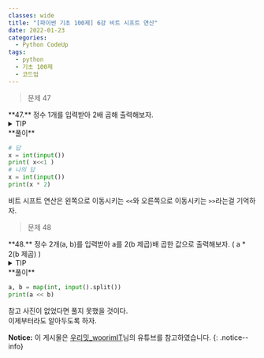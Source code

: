 ```yaml
---
classes: wide
title: "[파이썬 기초 100제] 6강 비트 시프트 연산"
date: 2022-01-23
categories:
  - Python CodeUp
tags:
  - python
  - 기초 100제
  - 코드업
---
```


> 문제 47

<div class="notice--danger" markdown="1">
**47.**   
정수 1개를 입력받아 2배 곱해 출력해보자.
</div>

<details>
<summary>TIP</summary>
<div markdown="1">

곱하기 2를 해도 되지만 이진수를 왼쪽으로 한 번씩 이동시켜주면 기존 값의 두 배가 된다.

ex) 5(101) => 10(1010), 7(111) => 14(1110)

</div>
</details>

<div class="notice" markdown="1">
**풀이**

```python
# 답
x = int(input())
print( x<<1 )
# 나의 답
x = int(input())
print(x * 2)
```
비트 시프트 연산은 왼쪽으로 이동시키는 `<<`와 오른쪽으로 이동시키는 `>>`라는걸 기억하자.
</div>

> 문제 48

<div class="notice--warning" markdown="1">
**48.**   
정수 2개(a, b)를 입력받아 a를 2(b 제곱)배 곱한 값으로 출력해보자. ( a * 2(b 제곱) )
</div>

<details>
<summary>TIP</summary>
<div markdown="1">

![image]({{ site.url }}{{ site.baseurl }}/assets/images/python/01.png){: .align-center}

</div>
</details>

<div class="notice" markdown="1">
**풀이**

```python
a, b = map(int, input().split())
print(a << b)
```
참고 사진이 없었다면 풀지 못했을 것이다.<br>
이제부터라도 알아두도록 하자.
</div>

**Notice:** 이 게시물은 [우리밋_woorimIT](https://www.youtube.com/watch?v=7sykajCtgCw&list=PLSK4WsJ8JS4dOszA7Zr8paqI81Mv27tNq&index=2)님의 유튜브를 참고하였습니다.
{: .notice--info}